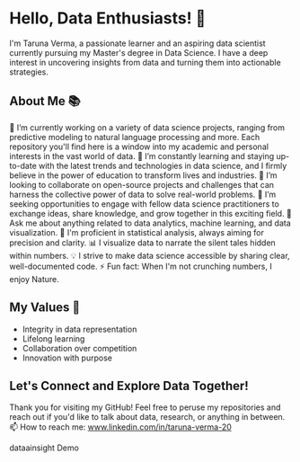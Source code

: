 # Hello, Data Enthusiasts! 👋

I'm Taruna Verma, a passionate learner and an aspiring data scientist currently pursuing my Master's degree in Data Science. 
I have a deep interest in uncovering insights from data and turning them into actionable strategies.

## About Me 📚

🔭 I’m currently working on a variety of data science projects, ranging from predictive modeling to natural language processing and more. Each repository you'll find here is a window into my academic and personal interests in the vast world of data.
🌱 I’m constantly learning and staying up-to-date with the latest trends and technologies in data science, and I firmly believe in the power of education to transform lives and industries.
👯 I’m looking to collaborate on open-source projects and challenges that can harness the collective power of data to solve real-world problems.
🤔 I’m seeking opportunities to engage with fellow data science practitioners to exchange ideas, share knowledge, and grow together in this exciting field.
💬 Ask me about anything related to data analytics, machine learning, and data visualization.
🧮 I'm proficient in statistical analysis, always aiming for precision and clarity.
📊 I visualize data to narrate the silent tales hidden within numbers.
💡 I strive to make data science accessible by sharing clear, well-documented code.
⚡ Fun fact: When I'm not crunching numbers, I enjoy Nature.

## My Values 🌟

- Integrity in data representation
- Lifelong learning
- Collaboration over competition
- Innovation with purpose

## Let's Connect and Explore Data Together!

Thank you for visiting my GitHub! Feel free to peruse my repositories and reach out if you'd like to talk about data, research, or anything in between.
📫 How to reach me: www.linkedin.com/in/taruna-verma-20

dataainsight
Demo
